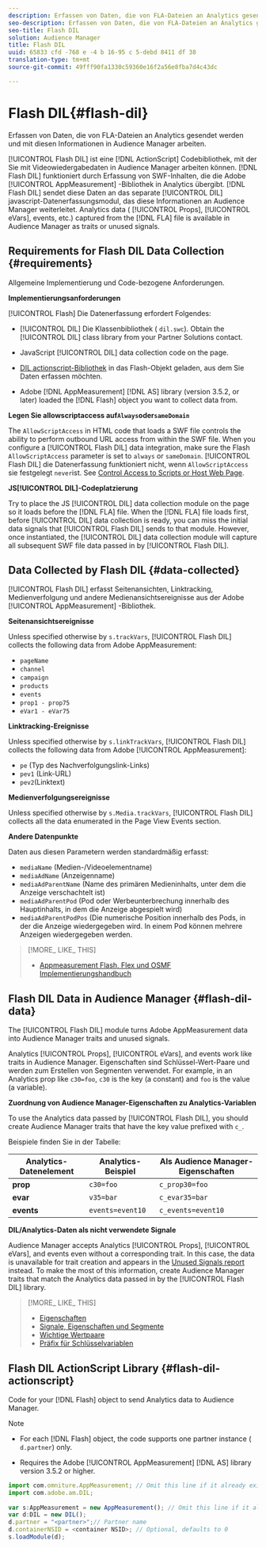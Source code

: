 ```yaml
---
description: Erfassen von Daten, die von FLA-Dateien an Analytics gesendet werden und mit diesen Informationen in Audience Manager arbeiten.
seo-description: Erfassen von Daten, die von FLA-Dateien an Analytics gesendet werden und mit diesen Informationen in Audience Manager arbeiten.
seo-title: Flash DIL
solution: Audience Manager
title: Flash DIL
uuid: 65833 cfd -768 e -4 b 16-95 c 5-debd 8411 df 38
translation-type: tm+mt
source-git-commit: 49fff90fa1330c59360e16f2a56e8fba7d4c43dc

---
```



# Flash DIL{#flash-dil}

Erfassen von Daten, die von FLA-Dateien an Analytics gesendet werden und mit diesen Informationen in Audience Manager arbeiten.

<!-- 

c_flash_dil_toc.xml

 -->

[!UICONTROL Flash DIL] ist eine [!DNL ActionScript] Codebibliothek, mit der Sie mit Videowiedergabedaten in Audience Manager arbeiten können. [!DNL Flash DIL] funktioniert durch Erfassung von SWF-Inhalten, die die Adobe [!UICONTROL AppMeasurement] -Bibliothek in Analytics übergibt. [!DNL Flash DIL] sendet diese Daten an das separate [!UICONTROL DIL] javascript-Datenerfassungsmodul, das diese Informationen an Audience Manager weiterleitet. Analytics data ( [!UICONTROL Props], [!UICONTROL eVars], events, etc.) captured from the [!DNL FLA] file is available in Audience Manager as traits or unused signals.

## Requirements for Flash DIL Data Collection {#requirements}

Allgemeine Implementierung und Code-bezogene Anforderungen.

<!-- 

c_flash_dil_intro.xml

 -->

**Implementierungsanforderungen**

[!UICONTROL Flash] Die Datenerfassung erfordert Folgendes:

* [!UICONTROL DIL] Die Klassenbibliothek ( `dil.swc`). Obtain the [!UICONTROL DIL] class library from your Partner Solutions contact.

* JavaScript [!UICONTROL DIL] data collection code on the page.
* [DIL actionscript-Bibliothek](../dil/dil-flash.md#flash-dil-actionscript) in das Flash-Objekt geladen, aus dem Sie Daten erfassen möchten.
* Adobe [!DNL AppMeasurement] [!DNL AS] library (version 3.5.2, or later) loaded the [!DNL Flash] object you want to collect data from.

**Legen Sie allowscriptaccess auf`Always`oder`sameDomain`**

The `AllowScriptAccess` in HTML code that loads a SWF file controls the ability to perform outbound URL access from within the SWF file. When you configure a [!UICONTROL Flash DIL] data integration, make sure the Flash `AllowScriptAccess` parameter is set to `always` or `sameDomain`. [!UICONTROL Flash DIL] die Datenerfassung funktioniert nicht, wenn `AllowScriptAccess` sie festgelegt `never`ist. See [Control Access to Scripts or Host Web Page](https://helpx.adobe.com/flash/kb/control-access-scripts-host-web.html).

**JS[!UICONTROL DIL]-Codeplatzierung**

Try to place the JS [!UICONTROL DIL] data collection module on the page so it loads before the [!DNL FLA] file. When the [!DNL FLA] file loads first, before [!UICONTROL DIL] data collection is ready, you can miss the initial data signals that [!UICONTROL Flash DIL] sends to that module. However, once instantiated, the [!UICONTROL DIL] data collection module will capture all subsequent SWF file data passed in by [!UICONTROL Flash DIL].

## Data Collected by Flash DIL {#data-collected}

[!UICONTROL Flash DIL] erfasst Seitenansichten, Linktracking, Medienverfolgung und andere Medienansichtsereignisse aus der Adobe [!UICONTROL AppMeasurement] -Bibliothek.

<!-- 

r_flash_dil_data_collected.xml

 -->

**Seitenansichtsereignisse**

Unless specified otherwise by `s.trackVars`, [!UICONTROL Flash DIL] collects the following data from Adobe AppMeasurement:

* `pageName`
* `channel`
* `campaign`
* `products`
* `events`
* `prop1 - prop75`
* `eVar1 - eVar75`

**Linktracking-Ereignisse**

Unless specified otherwise by `s.linkTrackVars`, [!UICONTROL Flash DIL] collects the following data from Adobe [!UICONTROL AppMeasurement]:

* `pe` (Typ des Nachverfolgungslink-Links)
* `pev1` (Link-URL)
* `pev2`(Linktext)

**Medienverfolgungsereignisse**

Unless specified otherwise by `s.Media.trackVars`, [!UICONTROL Flash DIL] collects all the data enumerated in the Page View Events section.

**Andere Datenpunkte**

Daten aus diesen Parametern werden standardmäßig erfasst:

* `mediaName` (Medien-/Videoelementname)
* `mediaAdName` (Anzeigenname)
* `mediaAdParentName` (Name des primären Medieninhalts, unter dem die Anzeige verschachtelt ist)
* `mediaAdParentPod` (Pod oder Werbeunterbrechung innerhalb des Hauptinhalts, in dem die Anzeige abgespielt wird)
* `mediaAdParentPodPos` (Die numerische Position innerhalb des Pods, in der die Anzeige wiedergegeben wird. In einem Pod können mehrere Anzeigen wiedergegeben werden.

>[!MORE_ LIKE_ THIS]
>
>* [Appmeasurement Flash, Flex und OSMF Implementierungshandbuch](https://marketing.adobe.com/resources/help/en_US/sc/appmeasurement/flash/)


## Flash DIL Data in Audience Manager {#flash-dil-data}

The [!UICONTROL Flash DIL] module turns Adobe AppMeasurement data into Audience Manager traits and unused signals.

<!-- 

c_flash_dil_in_aam.xml

 -->

Analytics [!UICONTROL Props], [!UICONTROL eVars], and events work like traits in Audience Manager. Eigenschaften sind Schlüssel-Wert-Paare und werden zum Erstellen von Segmenten verwendet. For example, in an Analytics prop like `c30=foo`, `c30` is the key (a constant) and `foo` is the value (a variable).

**Zuordnung von Audience Manager-Eigenschaften zu Analytics-Variablen**

To use the Analytics data passed by [!UICONTROL Flash DIL], you should create Audience Manager traits that have the key value prefixed with `c_`.

Beispiele finden Sie in der Tabelle:

| Analytics-Datenelement | Analytics-Beispiel | Als Audience Manager-Eigenschaften |
|---|---|---|
| **prop** | `c30=foo` | `c_prop30=foo` |
| **evar** | `v35=bar` | `c_evar35=bar` |
| **events** | `events=event10` | `c_events=event10` |

**DIL/Analytics-Daten als nicht verwendete Signale**

Audience Manager accepts Analytics [!UICONTROL Props], [!UICONTROL eVars], and events even without a corresponding trait. In this case, the data is unavailable for trait creation and appears in the [Unused Signals report](../reporting/dynamic-reports/unused-signals.md) instead. To make the most of this information, create Audience Manager traits that match the Analytics data passed in by the [!UICONTROL Flash DIL] library.

>[!MORE_ LIKE_ THIS]
>
>* [Eigenschaften](../features/traits/trait-details-page.md)
>* [Signale, Eigenschaften und Segmente](../reference/signal-trait-segment.md)
>* [Wichtige Wertpaare](../reference/key-value-pairs-explained.md)
>* [Präfix für Schlüsselvariablen](../features/traits/trait-variable-prefixes.md)


## Flash DIL ActionScript Library {#flash-dil-actionscript}

Code for your [!DNL Flash] object to send Analytics data to Audience Manager.

<!-- 

r_flash_dil_actionscript.xml

 -->

>[!NOTE]
>
>* For each [!DNL Flash] object, the code supports one partner instance ( `d.partner`) only.
   >
   >
* Requires the Adobe [!UICONTROL AppMeasurement] [!DNL AS] library version 3.5.2 or higher.
>



```js
import com.omniture.AppMeasurement; // Omit this line if it already exists in the code 
import com.adobe.am.DIL; 
  
var s:AppMeasurement = new AppMeasurement(); // Omit this line if it already exists in the code 
var d:DIL = new DIL(); 
d.partner = "<partner>";// Partner name 
d.containerNSID = <container NSID>; // Optional, defaults to 0 
s.loadModule(d);
```

